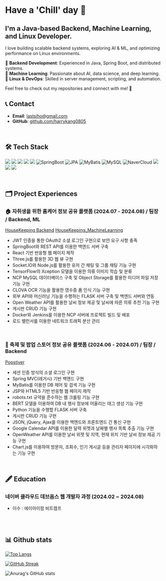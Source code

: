 # Have a 'Chill' day 🫠

## I'm a **Java-based Backend, Machine Learning, and Linux Developer**.  
I love building scalable backend systems, exploring AI & ML, and optimizing performance on Linux environments.  

🔹 **Backend Development**: Experienced in Java, Spring Boot, and distributed systems.  
🔹 **Machine Learning**: Passionate about AI, data science, and deep learning.  
🔹 **Linux & DevOps**: Skilled in server management, scripting, and automation.  

Feel free to check out my repositories and connect with me! 🚀  


## 📞 Contact
- **Email**: lastsiho@gmail.com
- **GitHub**: [github.com/harrykang0805](https://github.com/KitsuneSiho)

<br>

## 🛠 Tech Stack
<img src="https://img.shields.io/badge/java-007396?style=flat-square&logo=java&logoColor=white"/> <img src="https://img.shields.io/badge/JavaScript-F7DF1E?style=flat-square&logo=javascript&logoColor=black"/> <img src="https://img.shields.io/badge/C-A8B9CC?style=flat-square&logo=C&logoColor=white"/> <img src="https://img.shields.io/badge/Python-3776AB?style=flat-square&logo=Python&logoColor=white"/>
<img src="https://img.shields.io/badge/JavaScript-F7DF1E?style=flat-square&logo=javascript&logoColor=black"/> ![SpringBoot](https://img.shields.io/badge/SpringBoot-6DB33F?style=flat-square&logo=springboot&logoColor=white) ![JPA](https://img.shields.io/badge/JPA-6DB33F?style=flat-square&logo=spring&logoColor=white) ![MyBatis](https://img.shields.io/badge/MyBatis-000000?style=flat-square&logo=mybatis&logoColor=white) ![MySQL](https://img.shields.io/badge/MySQL-4479A1?style=flat-square&logo=mysql&logoColor=white)
![NaverCloud](https://img.shields.io/badge/NaverCloud-03C75A?style=flat-square&logo=naver&logoColor=white) <img src="https://img.shields.io/badge/Google Cloud-4285F4?style=flat-square&logo=Google Cloud&logoColor=white"/> <img src="https://img.shields.io/badge/Linux-FCC624?style=flat-square&logo=linux&logoColor=black"/> <img src="https://img.shields.io/badge/Docker-2496ED?style=flat-square&logo=Docker&logoColor=white"/>

<br>

## 🗂️ Project Experiences

### 🏠 자취생을 위한 홈케어 정보 공유 플랫폼 (2024.07 - 2024.08) / 팀장 / Backend, ML
[HouseKeeping Backend](https://github.com/KitsuneSiho/HOUSEKEEPING_BACKEND)
[HouseKeeping_MachineLearning](https://github.com/KitsuneSiho/HOUSEKEEPING_ML)
- JWT 인증을 통한 OAuth2 소셜 로그인 구현으로 보안 요구 사항 충족
- SpringBoot와 REST API를 이용한 백엔드 서버 구축
- React 기반 반응형 웹 페이지 제작
- Three.js를 활용한 3D 웹 뷰 구현
- Socket.IO와 Node.js를 활용한 유저 간 채팅 및 그룹 채팅 기능 구현
- TensorFlow의 Xception 모델을 이용한 의류 이미지 학습 및 분류
- NCP MySQL 데이터베이스 구축 및 Object Storage를 활용한 미디어 파일 저장 기능 구현
- CLOVA OCR 기능을 활용한 영수증 폼 인식 기능 구현
- 외부 API와 머신러닝 기능을 수행하는 FLASK 서버 구축 및 백엔드 서버와 연동
- Open Weather API를 활용한 날씨 정보 제공 및 날씨에 따른 의류 추천 기능 구현
- 게시판 CRUD 기능 구현
- Docker와 Jenkins를 이용한 NCP 서버에 프로젝트 빌드 및 배포
- 로드 밸런서를 이용한 네트워크 트래픽 분산 관리

<br>

### 🎇 축제 및 팝업 스토어 정보 공유 플랫폼 (2024.06 - 2024.07) / 팀장 / Backend
[Popstiver](https://github.com/KitsuneSiho/POPSTIVER_GRADLE_MVC)
- 세션 인증 방식의 소셜 로그인 구현
- Spring MVC(레거시) 기반 백엔드 구현
- MyBatis를 이용한 DB 제어 및 검색 기능 구현
- JSP와 HTML5 기반 반응형 웹 페이지 제작
- robots.txt 규약을 준수하는 웹 크롤링 기능 구현
- BERT 모델을 이용하여 DB 내 행사 정보에 어울리는 태그 생성 기능 구현
- Python 기능을 수행할 FLASK 서버 구축
- 게시판 CRUD 기능 구현
- JSON, jQuery, Ajax를 이용한 백엔드와 프론트엔드 간 통신 구현
- Google Calendar API를 이용한 달력 위젯과 날짜별 행사 목록 추출 기능 구현
- OpenWeather API를 이용한 날씨 위젯 및 지역, 현재 위치 기반 날씨 정보 제공 기능 구현
- Chart.js를 이용하여 방문자, 조회수, 인기 게시글 등을 관리자 페이지에 시각화하는 기능 구현

<br>

## 🖋️ Education

### 네이버 클라우드 데브옵스 웹 개발자 과정 (2024.02 ~ 2024.08)
- 이수 : 에이아이팜 비트캠프

<br>
<br>

## 📊 Github stats
[![Top Langs](https://github-readme-stats.vercel.app/api/top-langs/?username=KitsuneSiho)](https://github.com/anuraghazra/github-readme-stats)</p>
 <a href="https://git.io/streak-stats"><img src="https://streak-stats.demolab.com?user=KitsuneSiho&theme=dark" alt="GitHub Streak" /></a>


![Anurag's GitHub stats](https://github-readme-stats.vercel.app/api?username=KitsuneSiho&show_icons=true&theme=radical)


